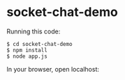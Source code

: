 # socket-chat-demo

Running this code:

    $ cd socket-chat-demo
    $ npm install
    $ node app.js
    
In your browser, open localhost:
